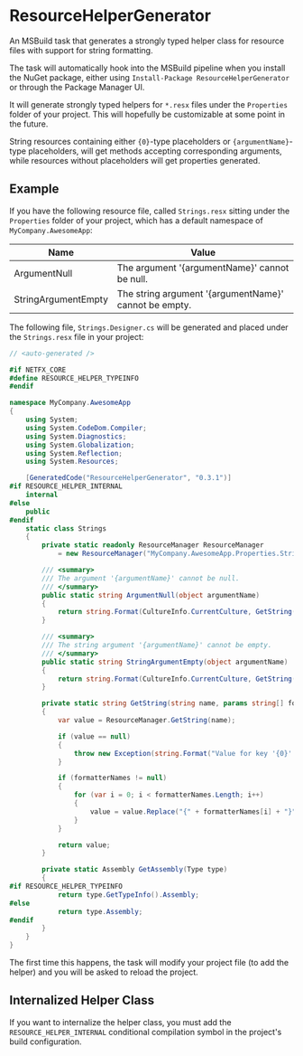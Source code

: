 # ResourceHelperGenerator

An MSBuild task that generates a strongly typed helper class for resource files with support for string formatting.

The task will automatically hook into the MSBuild pipeline when you install the NuGet package, either using `Install-Package ResourceHelperGenerator` or through the Package Manager UI.

It will generate strongly typed helpers for `*.resx` files under the `Properties` folder of your project. This will hopefully be customizable at some point in the future.

String resources containing either `{0}`-type placeholders or `{argumentName}`-type placeholders, will get methods accepting corresponding arguments, while resources without placeholders will get properties generated.

## Example

If you have the following resource file, called `Strings.resx` sitting under the `Properties` folder of your project, which has a default namespace of `MyCompany.AwesomeApp`:

| Name | Value |
|------|-------|
| ArgumentNull | The argument '{argumentName}' cannot be null. |
| StringArgumentEmpty | The string argument '{argumentName}' cannot be empty. |

The following file, `Strings.Designer.cs` will be generated and placed under the `Strings.resx` file in your project:

```csharp
// <auto-generated />

#if NETFX_CORE
#define RESOURCE_HELPER_TYPEINFO
#endif

namespace MyCompany.AwesomeApp
{
    using System;
    using System.CodeDom.Compiler;
    using System.Diagnostics;
    using System.Globalization;
    using System.Reflection;
    using System.Resources;

    [GeneratedCode("ResourceHelperGenerator", "0.3.1")]
#if RESOURCE_HELPER_INTERNAL
    internal
#else
    public
#endif
    static class Strings
    {
        private static readonly ResourceManager ResourceManager
            = new ResourceManager("MyCompany.AwesomeApp.Properties.Strings", GetAssembly(typeof(Strings)));

        /// <summary>
        /// The argument '{argumentName}' cannot be null.
        /// </summary>
        public static string ArgumentNull(object argumentName)
        {
            return string.Format(CultureInfo.CurrentCulture, GetString("ArgumentNull", "argumentName"), argumentName);
        }

        /// <summary>
        /// The string argument '{argumentName}' cannot be empty.
        /// </summary>
        public static string StringArgumentEmpty(object argumentName)
        {
            return string.Format(CultureInfo.CurrentCulture, GetString("StringArgumentEmpty", "argumentName"), argumentName);
        }

        private static string GetString(string name, params string[] formatterNames)
        {
            var value = ResourceManager.GetString(name);

            if (value == null)
            {
                throw new Exception(string.Format("Value for key '{0}' was null.", name));
            }

            if (formatterNames != null)
            {
                for (var i = 0; i < formatterNames.Length; i++)
                {
                    value = value.Replace("{" + formatterNames[i] + "}", "{" + i + "}");
                }
            }

            return value;
        }

        private static Assembly GetAssembly(Type type)
        {
#if RESOURCE_HELPER_TYPEINFO
            return type.GetTypeInfo().Assembly;
#else
            return type.Assembly;
#endif
        }
    }
}
```

The first time this happens, the task will modify your project file (to add the helper) and you will be asked to reload the project.

## Internalized Helper Class

If you want to internalize the helper class, you must add the `RESOURCE_HELPER_INTERNAL` conditional compilation symbol in the project's build configuration.